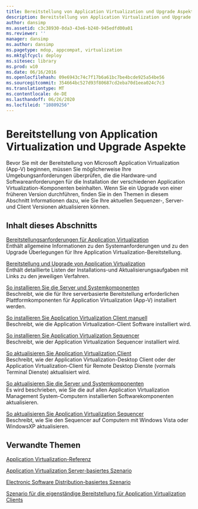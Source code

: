 ```yaml
---
title: Bereitstellung von Application Virtualization und Upgrade Aspekte
description: Bereitstellung von Application Virtualization und Upgrade Aspekte
author: dansimp
ms.assetid: c3c38930-0da3-43e6-b240-945edfd00a01
ms.reviewer: ''
manager: dansimp
ms.author: dansimp
ms.pagetype: mdop, appcompat, virtualization
ms.mktglfcycl: deploy
ms.sitesec: library
ms.prod: w10
ms.date: 06/16/2016
ms.openlocfilehash: 09e6943c74c7f17b6a61bc7be4bcde925a54be56
ms.sourcegitcommit: 354664bc527d93f80687cd2eba70d1eea024c7c3
ms.translationtype: MT
ms.contentlocale: de-DE
ms.lasthandoff: 06/26/2020
ms.locfileid: "10809256"
---
```

# Bereitstellung von Application Virtualization und Upgrade Aspekte


Bevor Sie mit der Bereitstellung von Microsoft Application Virtualization (App-V) beginnen, müssen Sie möglicherweise Ihre Umgebungsanforderungen überprüfen, die die Hardware-und Softwareanforderungen für die Installation der verschiedenen Application Virtualization-Komponenten beinhalten. Wenn Sie ein Upgrade von einer früheren Version durchführen, finden Sie in den Themen in diesem Abschnitt Informationen dazu, wie Sie Ihre aktuellen Sequenzer-, Server-und Client Versionen aktualisieren können.

## Inhalt dieses Abschnitts


<a href="" id="application-virtualization-deployment-requirements"></a>[Bereitstellungsanforderungen für Application Virtualization](application-virtualization-deployment-requirements.md)  
Enthält allgemeine Informationen zu den Systemanforderungen und zu den Upgrade Überlegungen für Ihre Application Virtualization-Bereitstellung.

<a href="" id="application-virtualization-deployment-and-upgrade-checklists"></a>[Bereitstellung und Upgrade von Application Virtualization](application-virtualization-deployment-and-upgrade-checklists.md)  
Enthält detaillierte Listen der Installations-und Aktualisierungsaufgaben mit Links zu den jeweiligen Verfahren.

<a href="" id="how-to-install-the-servers-and-system-components"></a>[So installieren Sie die Server und Systemkomponenten](how-to-install-the-servers-and-system-components.md)  
Beschreibt, wie die für Ihre serverbasierte Bereitstellung erforderlichen Plattformkomponenten für Application Virtualization (App-V) installiert werden.

<a href="" id="how-to-manually-install-the-application-virtualization-client"></a>[So installieren Sie Application Virtualization Client manuell](how-to-manually-install-the-application-virtualization-client.md)  
Beschreibt, wie die Application Virtualization-Client Software installiert wird.

<a href="" id="how-to-install-the-application-virtualization-sequencer"></a>[So installieren Sie Application Virtualization Sequencer](how-to-install-the-application-virtualization-sequencer.md)  
Beschreibt, wie der Application Virtualization Sequencer installiert wird.

<a href="" id="how-to-upgrade-the-application-virtualization-client"></a>[So aktualisieren Sie Application Virtualization Client](how-to-upgrade-the-application-virtualization-client.md)  
Beschreibt, wie der Application Virtualization-Desktop Client oder der Application Virtualization-Client für Remote Desktop Dienste (vormals Terminal Dienste) aktualisiert wird.

<a href="" id="how-to-upgrade-the-servers-and-system-components"></a>[So aktualisieren Sie die Server und Systemkomponenten](how-to-upgrade-the-servers-and-system-components.md)  
Es wird beschrieben, wie Sie die auf allen Application Virtualization Management System-Computern installierten Softwarekomponenten aktualisieren.

<a href="" id="how-to-upgrade-the-application-virtualization-sequencer"></a>[So aktualisieren Sie Application Virtualization Sequencer](how-to-upgrade-the-application-virtualization-sequencer.md)  
Beschreibt, wie Sie den Sequencer auf Computern mit Windows Vista oder WindowsXP aktualisieren.

## Verwandte Themen


[Application Virtualization-Referenz](application-virtualization-reference.md)

[Application Virtualization Server-basiertes Szenario](application-virtualization-server-based-scenario.md)

[Electronic Software Distribution-basiertes Szenario](electronic-software-distribution-based-scenario.md)

[Szenario für die eigenständige Bereitstellung für Application Virtualization Clients](stand-alone-delivery-scenario-for-application-virtualization-clients.md)

 

 





